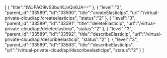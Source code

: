 [
	{
		"title":"tWJPAO9lvS3burKJvQn6JA=="
	},
	{
		"level":"3",
		"parent_id":"33589",
		"id":"33590",
		"title":"createElasticIps",
		"url":"/virtual-private-cloud/api/createelasticips",
		"status":"2"
	},
	{
		"level":"3",
		"parent_id":"33589",
		"id":"33591",
		"title":"deleteElasticIp",
		"url":"/virtual-private-cloud/api/deleteelasticip",
		"status":"2"
	},
	{
		"level":"3",
		"parent_id":"33589",
		"id":"33592",
		"title":"describeElasticIp",
		"url":"/virtual-private-cloud/api/describeelasticip",
		"status":"2"
	},
	{
		"level":"3",
		"parent_id":"33589",
		"id":"33593",
		"title":"describeElasticIps",
		"url":"/virtual-private-cloud/api/describeelasticips",
		"status":"2"
	}
]